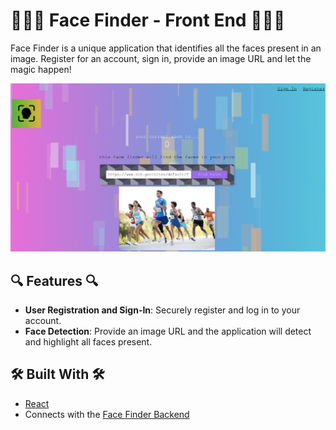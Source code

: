 # 🧑‍🤝‍🧑 Face Finder - Front End 🧑‍🤝‍🧑

Face Finder is a unique application that identifies all the faces present in an image. Register for an account, sign in, provide an image URL and let the magic happen!

![Screenshot](./public/screenshot.png)

## 🔍 Features 🔍

- **User Registration and Sign-In**: Securely register and log in to your account.
- **Face Detection**: Provide an image URL and the application will detect and highlight all faces present.

## 🛠️ Built With 🛠️

- [React](https://reactjs.org/)
- Connects with the [Face Finder Backend](https://github.com/jkracz/face-finder-api)
